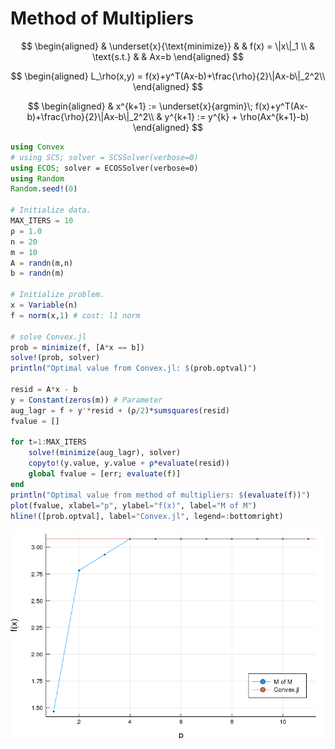 # Method of Multipliers

$$
\begin{aligned}
& \underset{x}{\text{minimize}} & & f(x) = \|x\|_1 \\
& \text{s.t.} & & Ax=b
\end{aligned}
$$

$$
\begin{aligned}
L_\rho(x,y) = f(x)+y^T(Ax-b)+\frac{\rho}{2}\|Ax-b\|_2^2\\
\end{aligned}
$$

$$
\begin{aligned}
& x^{k+1} := \underset{x}{argmin}\; f(x)+y^T(Ax-b)+\frac{\rho}{2}\|Ax-b\|_2^2\\
& y^{k+1} := y^{k} + \rho(Ax^{k+1}-b)
\end{aligned}
$$

```julia
using Convex
# using SCS; solver = SCSSolver(verbose=0)
using ECOS; solver = ECOSSolver(verbose=0)
using Random
Random.seed!(0)

# Initialize data.
MAX_ITERS = 10
ρ = 1.0
n = 20
m = 10
A = randn(m,n)
b = randn(m)

# Initialize problem.
x = Variable(n)
f = norm(x,1) # cost: l1 norm

# solve Convex.jl
prob = minimize(f, [A*x == b])
solve!(prob, solver)
println("Optimal value from Convex.jl: $(prob.optval)")

resid = A*x - b
y = Constant(zeros(m)) # Parameter
aug_lagr = f + y'*resid + (ρ/2)*sumsquares(resid)
fvalue = []

for t=1:MAX_ITERS
    solve!(minimize(aug_lagr), solver)
    copyto!(y.value, y.value + ρ*evaluate(resid))
    global fvalue = [err; evaluate(f)]
end
println("Optimal value from method of multipliers: $(evaluate(f))")
plot(fvalue, xlabel="p", ylabel="f(x)", label="M of M")
hline!([prob.optval], label="Convex.jl", legend=:bottomright)
```
![](assets/markdown-img-paste-20190302001005462.png)
